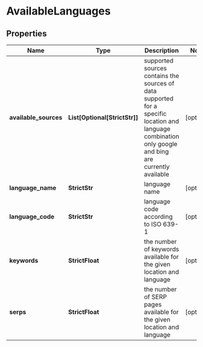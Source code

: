 # AvailableLanguages


## Properties

| Name | Type | Description | Notes |
|------------ | ------------- | ------------- | -------------|
**available_sources** | **List[Optional[StrictStr]]** | supported sources<br>contains the sources of data supported for a specific location and language combination<br>only google and bing are currently available |[optional]|
**language_name** | **StrictStr** | language name |[optional]|
**language_code** | **StrictStr** | language code according to ISO 639-1 |[optional]|
**keywords** | **StrictFloat** | the number of keywords available for the given location and language |[optional]|
**serps** | **StrictFloat** | the number of SERP pages available for the given location and language |[optional]|